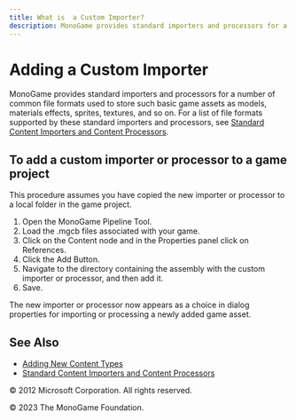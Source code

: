 ```yaml
---
title: What is  a Custom Importer?
description: MonoGame provides standard importers and processors for a number of common file formats used to store such basic game assets as models, materials effects, sprites, textures, and so on. For a list of file formats supported by these standard importers and processors.
---
```


# Adding a Custom Importer

MonoGame provides standard importers and processors for a number of common file formats used to store such basic game assets as models, materials effects, sprites, textures, and so on. For a list of file formats supported by these standard importers and processors, see [Standard Content Importers and Content Processors](CP_StdImpsProcs.md).

## To add a custom importer or processor to a game project

This procedure assumes you have copied the new importer or processor to a local folder in the game project.

1. Open the MonoGame Pipeline Tool.
2. Load the .mgcb files associated with your game.
3. Click on the Content node and in the Properties panel click on References.
4. Click the Add Button.
5. Navigate to the directory containing the assembly with the custom importer or processor, and then add it.
6. Save.

The new importer or processor now appears as a choice in dialog properties for importing or processing a newly added game asset.

## See Also

- [Adding New Content Types](CP_Content_Advanced.md)  
- [Standard Content Importers and Content Processors](CP_StdImpsProcs.md)  

© 2012 Microsoft Corporation. All rights reserved.

© 2023 The MonoGame Foundation.
